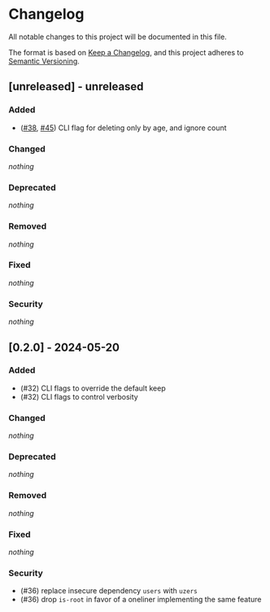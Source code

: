 # Changelog

All notable changes to this project will be documented in this file.

The format is based on [Keep a Changelog](https://keepachangelog.com/en/1.1.0/),
and this project adheres to [Semantic Versioning](https://semver.org/spec/v2.0.0.html).

## [unreleased] - unreleased

### Added

- ([#38], [#45]) CLI flag for deleting only by age, and ignore count

[#38]: https://github.com/NobbZ/nix-janitor/issues/38
[#45]: https://github.com/NobbZ/nix-janitor/issues/45

### Changed

_nothing_

### Deprecated

_nothing_

### Removed

_nothing_

### Fixed

_nothing_

### Security

_nothing_

## [0.2.0] - 2024-05-20

### Added

- (#32) CLI flags to override the default keep
- (#32) CLI flags to control verbosity

### Changed

_nothing_

### Deprecated

_nothing_

### Removed

_nothing_

### Fixed

_nothing_

### Security

- (#36) replace insecure dependency `users` with `uzers`
- (#36) drop `is-root` in favor of a oneliner implementing the same feature

